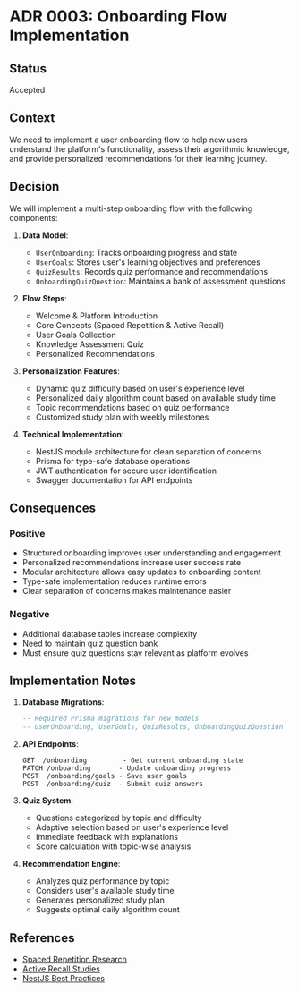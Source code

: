 # ADR 0003: Onboarding Flow Implementation

## Status
Accepted

## Context
We need to implement a user onboarding flow to help new users understand the platform's functionality, assess their algorithmic knowledge, and provide personalized recommendations for their learning journey.

## Decision
We will implement a multi-step onboarding flow with the following components:

1. **Data Model**:
   - `UserOnboarding`: Tracks onboarding progress and state
   - `UserGoals`: Stores user's learning objectives and preferences
   - `QuizResults`: Records quiz performance and recommendations
   - `OnboardingQuizQuestion`: Maintains a bank of assessment questions

2. **Flow Steps**:
   - Welcome & Platform Introduction
   - Core Concepts (Spaced Repetition & Active Recall)
   - User Goals Collection
   - Knowledge Assessment Quiz
   - Personalized Recommendations

3. **Personalization Features**:
   - Dynamic quiz difficulty based on user's experience level
   - Personalized daily algorithm count based on available study time
   - Topic recommendations based on quiz performance
   - Customized study plan with weekly milestones

4. **Technical Implementation**:
   - NestJS module architecture for clean separation of concerns
   - Prisma for type-safe database operations
   - JWT authentication for secure user identification
   - Swagger documentation for API endpoints

## Consequences

### Positive
- Structured onboarding improves user understanding and engagement
- Personalized recommendations increase user success rate
- Modular architecture allows easy updates to onboarding content
- Type-safe implementation reduces runtime errors
- Clear separation of concerns makes maintenance easier

### Negative
- Additional database tables increase complexity
- Need to maintain quiz question bank
- Must ensure quiz questions stay relevant as platform evolves

## Implementation Notes

1. **Database Migrations**:
   ```sql
   -- Required Prisma migrations for new models
   -- UserOnboarding, UserGoals, QuizResults, OnboardingQuizQuestion
   ```

2. **API Endpoints**:
   ```
   GET  /onboarding         - Get current onboarding state
   PATCH /onboarding       - Update onboarding progress
   POST  /onboarding/goals - Save user goals
   POST  /onboarding/quiz  - Submit quiz answers
   ```

3. **Quiz System**:
   - Questions categorized by topic and difficulty
   - Adaptive selection based on user's experience level
   - Immediate feedback with explanations
   - Score calculation with topic-wise analysis

4. **Recommendation Engine**:
   - Analyzes quiz performance by topic
   - Considers user's available study time
   - Generates personalized study plan
   - Suggests optimal daily algorithm count

## References
- [Spaced Repetition Research](https://www.gwern.net/Spaced-repetition)
- [Active Recall Studies](https://www.sciencedirect.com/science/article/abs/pii/S0360131592001427)
- [NestJS Best Practices](https://docs.nestjs.com/) 